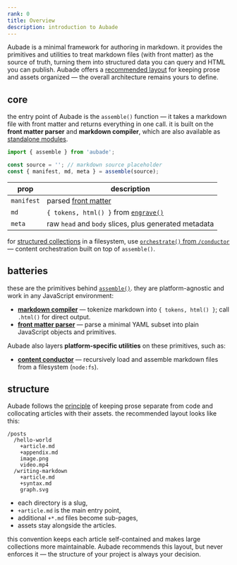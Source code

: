 ```yaml
---
rank: 0
title: Overview
description: introduction to Aubade
---
```


Aubade is a minimal framework for authoring in markdown. it provides the primitives and utilities to treat markdown files (with front matter) as the source of truth, turning them into structured data you can query and HTML you can publish. Aubade offers a [recommended layout](#structure) for keeping prose and assets organized — the overall architecture remains yours to define.

## core

the entry point of Aubade is the `assemble()` function — it takes a markdown file with front matter and returns everything in one call. it is built on the **front matter parser** and **markdown compiler**, which are also available as [standalone modules](#batteries).

```javascript
import { assemble } from 'aubade';

const source = ''; // markdown source placeholder
const { manifest, md, meta } = assemble(source);
```

| prop       | description                                                    |
| ---------- | -------------------------------------------------------------- |
| `manifest` | parsed [front matter](/docs/manifest#frontmatter)              |
| `md`       | `{ tokens, html() }` from [`engrave()`](/docs/artisan#engrave) |
| `meta`     | raw `head` and `body` slices, plus generated metadata          |

for [structured collections](#structure) in a filesystem, use [`orchestrate()` from `/conductor`](/docs/conductor) — content orchestration built on top of `assemble()`.

## batteries

these are the primitives behind [`assemble()`](#core). they are platform-agnostic and work in any JavaScript environment:

- **[markdown compiler](/docs/artisan)** — tokenize markdown into `{ tokens, html() }`; call `.html()` for direct output.
- **[front matter parser](/docs/manifest)** — parse a minimal YAML subset into plain JavaScript objects and primitives.

Aubade also layers **platform-specific utilities** on these primitives, such as:

- **[content conductor](/docs/conductor)** — recursively load and assemble markdown files from a filesystem (`node:fs`).

## structure

Aubade follows the [principle](/docs/philosophy) of keeping prose separate from code and collocating articles with their assets. the recommended layout looks like this:

```
/posts
  /hello-world
    +article.md
    +appendix.md
    image.png
    video.mp4
  /writing-markdown
    +article.md
    +syntax.md
    graph.svg
```

- each directory is a slug,
- `+article.md` is the main entry point,
- additional `+*.md` files become sub-pages,
- assets stay alongside the articles.

this convention keeps each article self-contained and makes large collections more maintainable. Aubade recommends this layout, but never enforces it — the structure of your project is always your decision.
